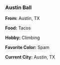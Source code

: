 ### Austin Ball

**From:** Austin, TX

**Food:** Tacos

**Hobby:** Climbing

**Favorite Color:** Spam

**Current City:** Austin, TX
